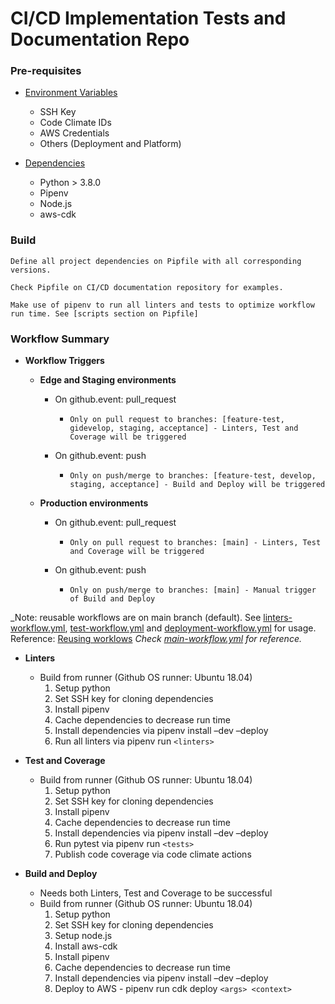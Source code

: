 # CI/CD Implementation Tests and Documentation Repo
### Pre-requisites 

- [Environment Variables](https://docs.google.com/spreadsheets/d/1sWs-Nfzx3ReiiCzKCe7OY5GnQrAiVt_PCasFb9frzpY/edit#gid=1807969178)
  - SSH Key
  - Code Climate IDs
  - AWS Credentials
  - Others (Deployment and Platform)
 
- [Dependencies](https://github.com/viyahe/appsync#requirements)
  - Python > 3.8.0
  - Pipenv
  - Node.js
  - aws-cdk

### Build

```
Define all project dependencies on Pipfile with all corresponding versions.

Check Pipfile on CI/CD documentation repository for examples.

Make use of pipenv to run all linters and tests to optimize workflow run time. See [scripts section on Pipfile]
```

### Workflow Summary
- **Workflow Triggers**
  - **Edge and Staging environments**
    - On github.event: pull_request
      - `Only on pull request to branches: [feature-test, gidevelop, staging, acceptance] - Linters, Test and Coverage will be triggered`

    - On github.event: push
      - `Only on push/merge to branches: [feature-test, develop, staging, acceptance] - Build and Deploy will be triggered`
      
  - **Production environments**
    - On github.event: pull_request
      - `Only on pull request to branches: [main] - Linters, Test and Coverage will be triggered`

    - On github.event: push
      - `Only on push/merge to branches: [main] - Manual trigger of Build and Deploy`

_Note: reusable workflows are on main branch (default). See [linters-workflow.yml](https://github.com/viyahe/continuous-platform/blob/main/.github/workflows/linters-workflow.yml), [test-workflow.yml](https://github.com/viyahe/continuous-platform/blob/main/.github/workflows/test-workflow.yml) and [deployment-workflow.yml](https://github.com/viyahe/continuous-platform/blob/main/.github/workflows/deployment-workflow.yml) for usage. Reference: [Reusing worklows](https://docs.github.com/en/actions/using-workflows/reusing-workflows)
_Check [main-workflow.yml](https://github.com/viyahe/continuous-platform/blob/main/.github/workflows/main-workflow.yml) for reference._

- **Linters**
  - Build from runner (Github OS runner: Ubuntu 18.04)
    1.  Setup python
    2. Set SSH key for cloning dependencies
    3. Install pipenv
    4. Cache dependencies to decrease run time
    5. Install dependencies via pipenv install –dev –deploy
    6. Run all linters via pipenv run `<linters>`
    
- **Test and Coverage**
  - Build from runner (Github OS runner: Ubuntu 18.04)
    1. Setup python
    2. Set SSH key for cloning dependencies
    3. Install pipenv
    4. Cache dependencies to decrease run time
    5. Install dependencies via pipenv install –dev –deploy
    6. Run pytest via pipenv run `<tests>`
    7. Publish code coverage via code climate actions
    
- **Build and Deploy**
  - Needs both Linters, Test and Coverage to be successful
   - Build from runner (Github OS runner: Ubuntu 18.04)
      1. Setup python
      2. Set SSH key for cloning dependencies
      3. Setup node.js
      4. Install aws-cdk
      5. Install pipenv
      6. Cache dependencies to decrease run time
      7. Install dependencies via pipenv install –dev –deploy
      8. Deploy to AWS - pipenv run cdk deploy `<args> <context>`

